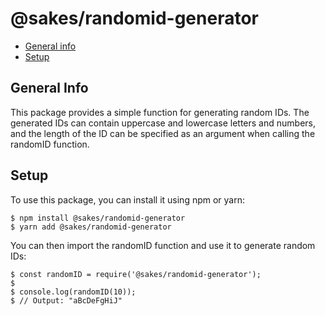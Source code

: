 # @sakes/randomid-generator
* [General info](#general-info)
* [Setup](#setup)

## General Info
This package provides a simple function for generating random IDs. The generated IDs can contain uppercase and lowercase letters and numbers, and the length of the ID can be specified as an argument when calling the randomID function.

## Setup
To use this package, you can install it using npm or yarn:

```
$ npm install @sakes/randomid-generator
$ yarn add @sakes/randomid-generator
```

You can then import the randomID function and use it to generate random IDs:

```
$ const randomID = require('@sakes/randomid-generator');
$ 
$ console.log(randomID(10));
$ // Output: "aBcDeFgHiJ"
```